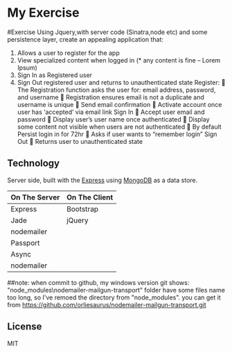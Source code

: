 # My Exercise

#Exercise Using Jquery,with server code (Sinatra,node etc) and some persistence
layer, create an appealing application that:
1. Allows a user to register for the app
2. View specialized content when logged in (* any content is fine – Lorem Ipsum)
3. Sign In as Registered user
4. Sign Out registered user and returns to unauthenticated state
Register:
 The Registration function asks the user for: email address, password, and username
 Registration ensures email is not a duplicate and username is unique
 Send email confirmation
 Activate account once user has ‘accepted’ via email link
Sign In
 Accept user email and password
 Display user’s user name once authenticated
 Display some content not visible when users are not authenticated
 By default Persist login in for 72hr
 Asks if user wants to “remember login”
Sign Out
 Returns user to unauthenticated state


## Technology

Server side, built with the [Express](http://expressjs.com/)
using [MongoDB](http://www.mongodb.org/) as a data store.


| On The Server | On The Client  | 
| ------------- | -------------- | 
| Express       | Bootstrap      | 
| Jade          | jQuery         |
| nodemailer    |                |
| Passport      | 	         |
| Async         | 		 |
|nodemailer	|


##note:
when commit to github, my windows version git shows:
"node_modules\nodemailer-mailgun-transport" folder have some files name too long,
so I've remoed the directory from "node_modules".
you can get it from https://github.com/orliesaurus/nodemailer-mailgun-transport.git


## License

MIT

